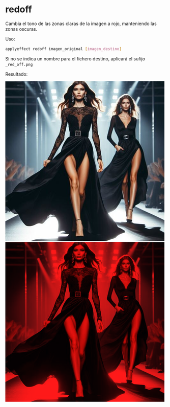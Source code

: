 # redoff

Cambia el tono de las zonas claras de la imagen a rojo, manteniendo las zonas oscuras.

Uso:

``` sh
applyeffect redoff imagen_original [imagen_destino]
```

Si no se indica un nombre para el fichero destino, aplicará el sufijo `_red_off.png`

Resultado:

![imagen original](../../images/image.jpg)
![redoff](../../images/image_red_off.png)

